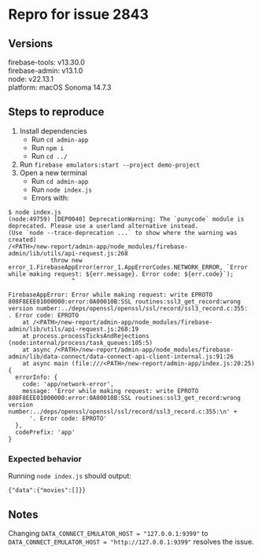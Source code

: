 # Repro for issue 2843

## Versions

firebase-tools: v13.30.0<br>
firebase-admin: v13.1.0<br>
node: v22.13.1<br>
platform: macOS Sonoma 14.7.3

## Steps to reproduce

1. Install dependencies
   - Run `cd admin-app`
   - Run `npm i`
   - Run `cd ../`
2. Run `firebase emulators:start --project demo-project`
3. Open a new terminal
   - Run `cd admin-app`
   - Run `node index.js`
   - Errors with:

```
$ node index.js
(node:49759) [DEP0040] DeprecationWarning: The `punycode` module is deprecated. Please use a userland alternative instead.
(Use `node --trace-deprecation ...` to show where the warning was created)
/<PATH>/new-report/admin-app/node_modules/firebase-admin/lib/utils/api-request.js:268
            throw new error_1.FirebaseAppError(error_1.AppErrorCodes.NETWORK_ERROR, `Error while making request: ${err.message}. Error code: ${err.code}`);
                  ^

FirebaseAppError: Error while making request: write EPROTO 808F8EEE01000000:error:0A00010B:SSL routines:ssl3_get_record:wrong version number:../deps/openssl/openssl/ssl/record/ssl3_record.c:355:
. Error code: EPROTO
    at /<PATH>/new-report/admin-app/node_modules/firebase-admin/lib/utils/api-request.js:268:19
    at process.processTicksAndRejections (node:internal/process/task_queues:105:5)
    at async /<PATH>/new-report/admin-app/node_modules/firebase-admin/lib/data-connect/data-connect-api-client-internal.js:91:26
    at async main (file:///<PATH>/new-report/admin-app/index.js:20:25) {
  errorInfo: {
    code: 'app/network-error',
    message: 'Error while making request: write EPROTO 808F8EEE01000000:error:0A00010B:SSL routines:ssl3_get_record:wrong version number:../deps/openssl/openssl/ssl/record/ssl3_record.c:355:\n' +
      '. Error code: EPROTO'
  },
  codePrefix: 'app'
}
```

### Expected behavior

Running `node index.js` should output:

```
{"data":{"movies":[]}}
```

## Notes

Changing `DATA_CONNECT_EMULATOR_HOST = "127.0.0.1:9399"` to `DATA_CONNECT_EMULATOR_HOST = "http://127.0.0.1:9399"` resolves the issue.
